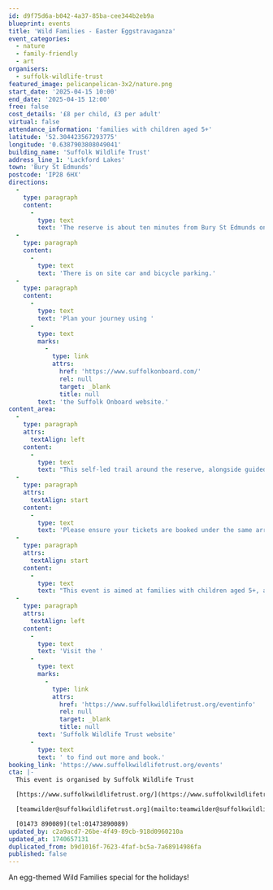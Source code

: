 ```yaml
---
id: d9f75d6a-b042-4a37-85ba-cee344b2eb9a
blueprint: events
title: 'Wild Families - Easter Eggstravaganza'
event_categories:
  - nature
  - family-friendly
  - art
organisers:
  - suffolk-wildlife-trust
featured_image: pelicanpelican-3x2/nature.png
start_date: '2025-04-15 10:00'
end_date: '2025-04-15 12:00'
free: false
cost_details: '£8 per child, £3 per adult'
virtual: false
attendance_information: 'families with children aged 5+'
latitude: '52.304423567293775'
longitude: '0.6387903808049041'
building_name: 'Suffolk Wildlife Trust'
address_line_1: 'Lackford Lakes'
town: 'Bury St Edmunds'
postcode: 'IP28 6HX'
directions:
  -
    type: paragraph
    content:
      -
        type: text
        text: 'The reserve is about ten minutes from Bury St Edmunds on the A1101, Bury to Mildenhall Road.'
  -
    type: paragraph
    content:
      -
        type: text
        text: 'There is on site car and bicycle parking.'
  -
    type: paragraph
    content:
      -
        type: text
        text: 'Plan your journey using '
      -
        type: text
        marks:
          -
            type: link
            attrs:
              href: 'https://www.suffolkonboard.com/'
              rel: null
              target: _blank
              title: null
        text: 'the Suffolk Onboard website.'
content_area:
  -
    type: paragraph
    attrs:
      textAlign: left
    content:
      -
        type: text
        text: "This self-led trail around the reserve, alongside guided activity stations, will test your nest building skills, allow you to learn more about eggs in nature and give you a chance to produce some egg-cellent Easter crafts.\_This is an Easter egg hunt with a difference!"
  -
    type: paragraph
    attrs:
      textAlign: start
    content:
      -
        type: text
        text: 'Please ensure your tickets are booked under the same arrival time; all children must be accompanied by an adult with a ticket. We expect the trail to take around 45 min - 1 hour.'
  -
    type: paragraph
    attrs:
      textAlign: start
    content:
      -
        type: text
        text: "This event is aimed at families with children aged 5+, although younger children are welcome. Babies in arms/pushchairs are welcome to attend for free when accompanying an older sibling and don't require a ticket."
  -
    type: paragraph
    attrs:
      textAlign: left
    content:
      -
        type: text
        text: 'Visit the '
      -
        type: text
        marks:
          -
            type: link
            attrs:
              href: 'https://www.suffolkwildlifetrust.org/eventinfo'
              rel: null
              target: _blank
              title: null
        text: 'Suffolk Wildlife Trust website'
      -
        type: text
        text: ' to find out more and book.'
booking_link: 'https://www.suffolkwildlifetrust.org/events'
cta: |-
  This event is organised by Suffolk Wildlife Trust

  [https://www.suffolkwildlifetrust.org/](https://www.suffolkwildlifetrust.org/)

  [teamwilder@suffolkwildlifetrust.org](mailto:teamwilder@suffolkwildlifetrust.org)

  [01473 890089](tel:01473890089)
updated_by: c2a9acd7-26be-4f49-89cb-918d0960210a
updated_at: 1740657131
duplicated_from: b9d1016f-7623-4faf-bc5a-7a68914986fa
published: false
---
```

An egg-themed Wild Families special for the holidays!
